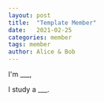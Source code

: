 ```yaml
---
layout: post
title:  "Template Member"
date:   2021-02-25
categories: member
tags: member
author: Alice & Bob
---
```


I'm ___,

I study a ___.